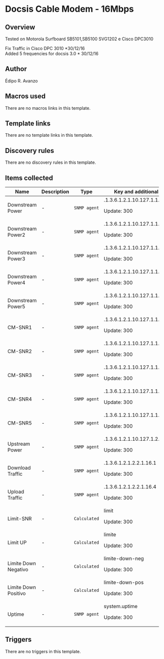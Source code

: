 # Docsis Cable Modem - 16Mbps

## Overview

Tested on Motorola Surfboard SB5101,SB5100 SVG1202 e Cisco DPC3010


Fix Traffic in Cisco DPC 3010 *30/12/16  
Added 5 frequencies for docsis 3.0 * 30/12/16

## Author

Édipo R. Avanzo

## Macros used

There are no macros links in this template.

## Template links

There are no template links in this template.

## Discovery rules

There are no discovery rules in this template.

## Items collected

|Name|Description|Type|Key and additional info|
|----|-----------|----|----|
|Downstream Power|<p>-</p>|`SNMP agent`|.1.3.6.1.2.1.10.127.1.1.1.1.6.3<p>Update: 300</p>|
|Downstream Power2|<p>-</p>|`SNMP agent`|.1.3.6.1.2.1.10.127.1.1.1.1.6.48<p>Update: 300</p>|
|Downstream Power3|<p>-</p>|`SNMP agent`|.1.3.6.1.2.1.10.127.1.1.1.1.6.49<p>Update: 300</p>|
|Downstream Power4|<p>-</p>|`SNMP agent`|.1.3.6.1.2.1.10.127.1.1.1.1.6.50<p>Update: 300</p>|
|Downstream Power5|<p>-</p>|`SNMP agent`|.1.3.6.1.2.1.10.127.1.1.1.1.6.51<p>Update: 300</p>|
|CM-SNR1|<p>-</p>|`SNMP agent`|.1.3.6.1.2.1.10.127.1.1.4.1.5.3<p>Update: 300</p>|
|CM-SNR2|<p>-</p>|`SNMP agent`|.1.3.6.1.2.1.10.127.1.1.4.1.5.48<p>Update: 300</p>|
|CM-SNR3|<p>-</p>|`SNMP agent`|.1.3.6.1.2.1.10.127.1.1.4.1.5.49<p>Update: 300</p>|
|CM-SNR4|<p>-</p>|`SNMP agent`|.1.3.6.1.2.1.10.127.1.1.4.1.5.50<p>Update: 300</p>|
|CM-SNR5|<p>-</p>|`SNMP agent`|.1.3.6.1.2.1.10.127.1.1.4.1.5.51<p>Update: 300</p>|
|Upstream Power|<p>-</p>|`SNMP agent`|.1.3.6.1.2.1.10.127.1.2.2.1.3.2<p>Update: 300</p>|
|Download Traffic|<p>-</p>|`SNMP agent`|.1.3.6.1.2.1.2.2.1.16.1<p>Update: 300</p>|
|Upload Traffic|<p>-</p>|`SNMP agent`|.1.3.6.1.2.1.2.2.1.16.4<p>Update: 300</p>|
|Limit-SNR|<p>-</p>|`Calculated`|limit<p>Update: 300</p>|
|Limit UP|<p>-</p>|`Calculated`|limite<p>Update: 300</p>|
|Limite Down Negativo|<p>-</p>|`Calculated`|limite-down-neg<p>Update: 300</p>|
|Limite Down Positivo|<p>-</p>|`Calculated`|limite-down-pos<p>Update: 300</p>|
|Uptime|<p>-</p>|`SNMP agent`|system.uptime<p>Update: 300</p>|
## Triggers

There are no triggers in this template.

